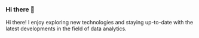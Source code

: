 ### Hi there 👋

Hi there! I enjoy exploring new technologies and staying up-to-date with the latest developments in the field of data analytics.
